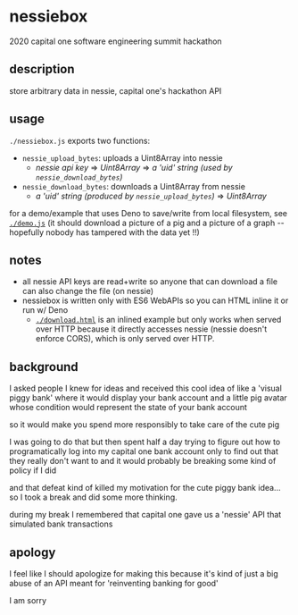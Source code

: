 nessiebox
==========
2020 capital one software engineering summit hackathon

description
------------
store arbitrary data in nessie, capital one's hackathon API

usage
------
`./nessiebox.js` exports two functions:
- `nessie_upload_bytes`: uploads a Uint8Array into nessie
	- *nessie api key* => *Uint8Array* => *a 'uid' string (used by `nessie_download_bytes`)*
- `nessie_download_bytes`: downloads a Uint8Array from nessie
	- *a 'uid' string (produced by `nessie_upload_bytes`)* => *Uint8Array*

for a demo/example that uses Deno to save/write from local filesystem, see [`./demo.js`](./demo.js) (it should download a picture of a pig and a picture of a graph -- hopefully nobody has tampered with the data yet !!)

notes
------
- all nessie API keys are read+write so anyone that can download a file can also change the file (on nessie)
- nessiebox is written only with ES6 WebAPIs so you can HTML inline it or run w/ Deno
	- [`./download.html`](./download.html) is an inlined example but only works when served over HTTP because it directly accesses nessie (nessie doesn't enforce CORS), which is only served over HTTP.

background
-----------
I asked people I knew for ideas and received this cool idea of like a 'visual piggy bank' where it would display your bank account and a little pig avatar whose condition would represent the state of your bank account

so it would make you spend more responsibly to take care of the cute pig

I was going to do that but then spent half a day trying to figure out how to programatically log into my capital one bank account only to find out that they really don't want to and it would probably be breaking some kind of policy if I did

and that defeat kind of killed my motivation for the cute piggy bank idea... so I took a break and did some more thinking.

during my break I remembered that capital one gave us a 'nessie' API that simulated bank transactions

apology
--------
I feel like I should apologize for making this because it's kind of just a big abuse of an API meant for 'reinventing banking for good'

I am sorry